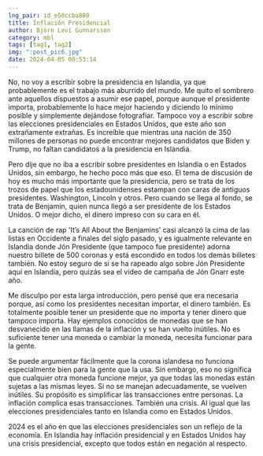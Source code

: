 ```yaml
---
lng_pair: id_e50ccba800
title: Inflación Presidencial
author: Björn Leví Gunnarsson
category: mbl
tags: [tag1, tag2]
img: ":post_pic6.jpg"
date: 2024-04-05 09:53:14
---
```


No, no voy a escribir sobre la presidencia en Islandia, ya que probablemente es el trabajo más aburrido del mundo. Me quito el sombrero ante aquellos dispuestos a asumir ese papel, porque aunque el presidente importa, probablemente lo hace mejor haciendo y diciendo lo mínimo posible y simplemente dejándose fotografiar. Tampoco voy a escribir sobre las elecciones presidenciales en Estados Unidos, que este año son extrañamente extrañas. Es increíble que mientras una nación de 350 millones de personas no puede encontrar mejores candidatos que Biden y Trump, no faltan candidatos a la presidencia en Islandia.

Pero dije que no iba a escribir sobre presidentes en Islandia o en Estados Unidos, sin embargo, he hecho poco más que eso. El tema de discusión de hoy es mucho más importante que la presidencia, pero se trata de los trozos de papel que los estadounidenses estampan con caras de antiguos presidentes. Washington, Lincoln y otros. Pero cuando se llega al fondo, se trata de Benjamin, quien nunca llegó a ser presidente de los Estados Unidos. O mejor dicho, el dinero impreso con su cara en él.

La canción de rap 'It’s All About the Benjamins' casi alcanzó la cima de las listas en Occidente a finales del siglo pasado, y es igualmente relevante en Islandia donde Jón Presidente (que tampoco fue presidente) adorna nuestro billete de 500 coronas y está escondido en todos los demás billetes también. No estoy seguro de si se ha rapeado algo sobre Jón Presidente aquí en Islandia, pero quizás sea el video de campaña de Jón Gnarr este año.

Me disculpo por esta larga introducción, pero pensé que era necesaria porque, así como los presidentes necesitan importar, el dinero también. Es totalmente posible tener un presidente que no importa y tener dinero que tampoco importa. Hay ejemplos conocidos de monedas que se han desvanecido en las llamas de la inflación y se han vuelto inútiles. No es suficiente tener una moneda o cambiar la moneda, necesita funcionar para la gente.

Se puede argumentar fácilmente que la corona islandesa no funciona especialmente bien para la gente que la usa. Sin embargo, eso no significa que cualquier otra moneda funcione mejor, ya que todas las monedas están sujetas a las mismas leyes. Si no se manejan adecuadamente, se vuelven inútiles. Su propósito es simplificar las transacciones entre personas. La inflación complica esas transacciones. También una crisis. Al igual que las elecciones presidenciales tanto en Islandia como en Estados Unidos.

2024 es el año en que las elecciones presidenciales son un reflejo de la economía. En Islandia hay inflación presidencial y en Estados Unidos hay una crisis presidencial, excepto que todos están en negación al respecto.

